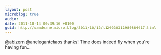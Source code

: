 ```yaml
---
layout: post
microblog: true
audio: 
date: 2011-10-14 00:39:16 +0100
guid: http://samdeane.micro.blog/2011/10/13/t124630312989884417.html
---
```

@abizern @anelegantchaos thanks! Time does indeed fly when you're having fun...
